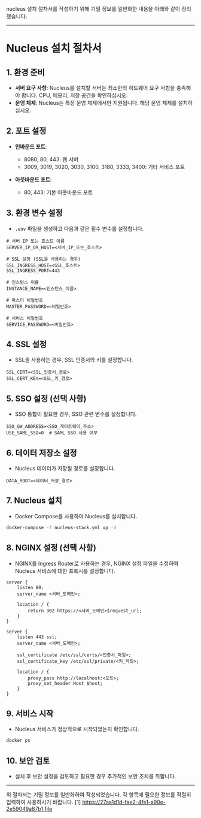 nucleus 설치 절차서를 작성하기 위해 기밀 정보를 일반화한 내용을 아래와 같이 정리했습니다.

---

# Nucleus 설치 절차서

## 1. 환경 준비
- **서버 요구 사항**: Nucleus를 설치할 서버는 최소한의 하드웨어 요구 사항을 충족해야 합니다. CPU, 메모리, 저장 공간을 확인하십시오.
- **운영 체제**: Nucleus는 특정 운영 체제에서만 지원됩니다. 해당 운영 체제를 설치하십시오.

## 2. 포트 설정
- **인바운드 포트**:
  - 8080, 80, 443: 웹 서버
  - 3009, 3019, 3020, 3030, 3100, 3180, 3333, 3400: 기타 서비스 포트

- **아웃바운드 포트**:
  - 80, 443: 기본 아웃바운드 포트

## 3. 환경 변수 설정
- `.env` 파일을 생성하고 다음과 같은 필수 변수를 설정합니다.

```plaintext
# 서버 IP 또는 호스트 이름
SERVER_IP_OR_HOST=<서버_IP_또는_호스트>

# SSL 설정 (SSL을 사용하는 경우)
SSL_INGRESS_HOST=<SSL_호스트>
SSL_INGRESS_PORT=443

# 인스턴스 이름
INSTANCE_NAME=<인스턴스_이름>

# 마스터 비밀번호
MASTER_PASSWORD=<비밀번호>

# 서비스 비밀번호
SERVICE_PASSWORD=<비밀번호>
```

## 4. SSL 설정
- SSL을 사용하는 경우, SSL 인증서와 키를 설정합니다.
```plaintext
SSL_CERT=<SSL_인증서_경로>
SSL_CERT_KEY=<SSL_키_경로>
```

## 5. SSO 설정 (선택 사항)
- SSO 통합이 필요한 경우, SSO 관련 변수를 설정합니다.
```plaintext
SSO_GW_ADDRESS=<SSO_게이트웨이_주소>
USE_SAML_SSO=0  # SAML SSO 사용 여부
```

## 6. 데이터 저장소 설정
- Nucleus 데이터가 저장될 경로를 설정합니다.
```plaintext
DATA_ROOT=<데이터_저장_경로>
```

## 7. Nucleus 설치
- Docker Compose를 사용하여 Nucleus를 설치합니다.
```bash
docker-compose -f nucleus-stack.yml up -d
```

## 8. NGINX 설정 (선택 사항)
- NGINX를 Ingress Router로 사용하는 경우, NGINX 설정 파일을 수정하여 Nucleus 서비스에 대한 프록시를 설정합니다.

```nginx
server {
    listen 80;
    server_name <서버_도메인>;

    location / {
        return 302 https://<서버_도메인>$request_uri;
    }
}

server {
    listen 443 ssl;
    server_name <서버_도메인>;

    ssl_certificate /etc/ssl/certs/<인증서_파일>;
    ssl_certificate_key /etc/ssl/private/<키_파일>;

    location / {
        proxy_pass http://localhost:<포트>;
        proxy_set_header Host $host;
    }
}
```

## 9. 서비스 시작
- Nucleus 서비스가 정상적으로 시작되었는지 확인합니다.
```bash
docker ps
```

## 10. 보안 검토
- 설치 후 보안 설정을 검토하고 필요한 경우 추가적인 보안 조치를 취합니다.

---

위 절차서는 기밀 정보를 일반화하여 작성되었습니다. 각 항목에 필요한 정보를 적절히 입력하여 사용하시기 바랍니다.
[1] https://27aa1d1d-fae2-4fe1-a90e-2e59049a87b1.file
